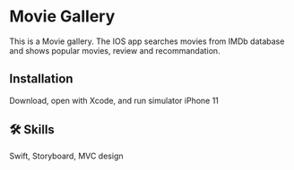
# Movie Gallery

This is a Movie gallery. The IOS app searches movies from IMDb database and shows popular movies, review and recommandation.

## Installation

Download, open with Xcode, and run simulator iPhone 11
    
## 🛠 Skills
Swift, Storyboard, MVC design


